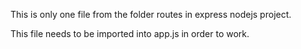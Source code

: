 This is only one file from the folder routes in express nodejs project.

This file needs to be imported into app.js in order to work.
